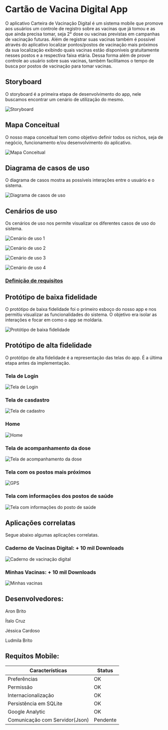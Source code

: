 # Cartão de Vacina Digital App

O aplicativo Carteira de Vacinação Digital é um sistema mobile que promove aos usuários um controle de registro sobre as vacinas que já tomou e as que ainda precisa tomar, seja 2° dose ou vacinas previstas em campanhas de vacinação futuras. Além de registrar suas vacinas também é possível através do aplicativo localizar pontos/postos de vacinação mais próximos da sua localização exibindo quais vacinas estão disponíveis gratuitamente nesses postos e a respectiva faixa etária. Dessa forma além de prover controle ao usuário sobre suas vacinas, também facilitamos o tempo de busca por postos de vacinação para tomar vacinas.

## Storyboard

O storyboard é a primeira etapa de desenvolvimento do app, nele buscamos encontrar um cenário de utilização do mesmo.

![Storyboard](doc/storyboard/storyboard.jpeg)

## Mapa Conceitual

O nosso mapa conceitual tem como objetivo definir todos os nichos, seja de negócio, funcionamento e/ou desenvolvimento do aplicativo.


![Mapa Conceitual](doc/mapaconceitual/mapaconceitual.png)




## Diagrama de casos de uso

O diagrama de casos mostra as possíveis interações entre o usuário e o sistema. 

![Diagrama de casos de uso](doc/diagrama/ATM.png)

## Cenários de uso

Os cenários de uso nos permite visualizar os diferentes casos de uso do sistema.

![Cenário de uso 1](doc/cenariodeuso/cenario1.png)

![Cenário de uso 2](doc/cenariodeuso/cenario2.png)

![Cenário de uso 3](doc/cenariodeuso/cenario3.png)

![Cenário de uso 4](doc/cenariodeuso/cenario4.png)

### [Definição de requisitos](https://github.com/jessicacardoso1/carteira-vacinacao/blob/main/doc/definicaoderequisitos/denificaoderequistos.pdf)




## Protótipo de baixa fidelidade


O protótipo de baixa fidelidade foi o primeiro esboço do nosso app e nos permitiu visualizar as funcionalidades do sistema. O objetivo era isolar as interações e focar em como o app se moldaria. 

![Protótipo de baixa fidelidade](doc/baixafidelidade/baixafidelidade.png)


## Protótipo de alta fidelidade

O protótipo de alta fidelidade é a representação das telas do app. É a última etapa antes da implementação. 

### Tela de Login
![Tela de Login](doc/altafidelidade/login.png)

### Tela de casdastro
![Tela de cadastro](doc/altafidelidade/cadastro.png)

### Home 
![Home](doc/altafidelidade/home.png)

### Tela de acompanhamento da dose
![Tela de acompanhamento da dose](doc/altafidelidade/acompanhamentodadose.png)

### Tela com os postos mais próximos
![GPS](doc/altafidelidade/gps.png)

### Tela com informações dos postos de saúde
![Tela com informações do posto de saúde](doc/altafidelidade/postodesaude.png)


## Aplicações correlatas

Segue abaixo algumas aplicações correlatas.


### Caderno de Vacinas Digital: + 10 mil Downloads 

![Caderno de vacinação digital](doc/appcorrelatas/cadernodevacinacaodigital.png)

### Minhas Vacinas: + 10 mil Downloads

![Minhas vacinas](doc/appcorrelatas/minhasvacinas.png)


 
 ####
## Desenvolvedores:

Aron Brito

Ítalo Cruz

Jéssica Cardoso

Ludmila Brito

## Requitos Mobile:

| Características | Status | 
|--- |--- |
| Preferências | OK | 
| Permissão | OK |
| Internacionalização | OK |
| Persistência em SQLite| OK | 
| Google Analytic| OK | 
| Comunicação com Servidor(Json)| Pendente | 
